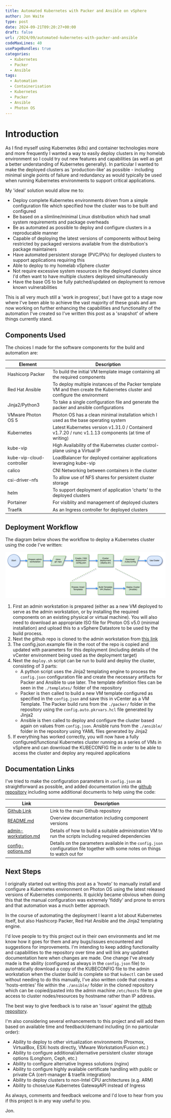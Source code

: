 ```yaml
---
title: Automated Kubernetes with Packer and Ansible on vSphere
author: Jon Waite
type: post
date: 2024-09-21T09:20:27+00:00
draft: false
url: /2024/09/automated-kubernetes-with-packer-and-ansible
codeMaxLines: 40
usePageBundles: true
categories:
  - Kubernetes
  - Packer
  - Ansible
tags:
  - Automation
  - Containerisation
  - Kubernetes
  - Packer
  - Ansible
  - Photon OS
---
```


# Introduction

As I find myself using Kubernetes (k8s) and container technologies more and more frequently I wanted a way to easily deploy clusters in my homelab environment so I could try out new features and capabilities (as well as get a better understanding of Kubernetes generally). In particular I wanted to make the deployed clusters as 'production-like' as possible - including minimal single points of failure and redundancy as would typically be used when running Kubernetes environments to support critical applications.

My 'ideal' solution would allow me to:

- Deploy complete Kubernetes environments driven from a simple configuration file which specified how the cluster was to be built and configured
- Be based on a slimline/minimal Linux distribution which had small system requirements and package overheads
- Be as automated as possible to deploy and configure clusters in a reproducable manner
- Capable of deploying the latest versions of components without being restricted by packaged versions available from the distribution's package maintainers
- Have automated persistent storage (PVC/PVs) for deployed clusters to support applications requiring this
- Able to deploy to my homelab vSphere cluster
- Not require excessive system resources in the deployed clusters since I'd often want to have multiple clusters deployed simultaneously
- Have the base OS to be fully patched/updated on deployment to remove known vulnerabilities

This is all very much still a 'work in progress', but I have got to a stage now where I've been able to achieve the vast majority of these goals and am now working on further enhancing the capabilities and functionality of the automation I've created so I've written this post as a 'snapshot' of where things currently stand.

## Components Used

The choices I made for the software components for the build and automation are:

|Element|Description|
|---|---|
|Hashicorp Packer|To build the initial VM template image containing all the required components|
|Red Hat Ansible|To deploy multiple instances of the Packer template VM and then create the Kubernetes cluster and configure the environment|
|Jinja2/Python3|To take a single configuration file and generate the packer and ansible configurations|
|VMware Photon OS 5|Photon OS has a clean minimal installation which I used as the base operating system|
|Kubernetes|Latest Kubernetes version v1.31.0 / Containerd v1.7.20 / runc v1.1.13 components (at time of writing)|
|kube-vip|High Availability of the Kubernetes cluster control-plane using a Virtual IP|
|kube-vip-cloud-controller|LoadBalancer for deployed container applications leveraging kube-vip|
|calico|CNI Networking between containers in the cluster|
|csi-driver-nfs|To allow use of NFS shares for persistent cluster storage|
|helm|To support deployment of application 'charts' to the deployed clusters|
|Portainer|For visiblity and management of deployed clusters|
|Traefik|As an Ingress controller for deployed clusters|

## Deployment Workflow

The diagram below shows the workflow to deploy a Kubernetes cluster using the code I've written:

![The deployment workflow](photon-k8s-process.png)

1. First an admin workstation is prepared (either as a new VM deployed to serve as the admin workstation, or by installing the required components on an existing physical or virtual machine). You will also need to download an appropriate ISO file for Photon OS v5.0 (minimal installation) and upload this to a vSphere Datastore to be used by the build process.
2. Next the github repo is cloned to the admin workstation from [this link](https://github.com/jondwaite/k8s-photon)
3. The config.json.example file in the root of the repo is copied and updated with parameters for this deployment (including details of the vCenter environment being used as the deployment target)
4. Next the `deploy.sh` script can be run to build and deploy the cluster, consisting of 3 parts:
    - A python script uses the Jinja2 templating engine to process the `config.json` configuration file and create the necessary artifacts for Packer and Ansible to use later. The template definition files can be seen in the `./templates/` folder of the repository
    - Packer is then called to build a new VM template configured as specified in the `config.json` and save this in vCenter as a VM Template. The Packer build runs from the `./packer/` folder in the repository using the `config.auto.pkrvars.hcl` file generated by Jinja2
    - Ansible is then called to deploy and configure the cluster based again on values from `config.json`. Ansible runs from the `./ansible/` folder in the repository using YAML files generated by Jinja2
5. If everything has worked correctly, you will now have a fully configured/functional Kubernetes cluster running as a series of VMs in vSphere and can download the KUBECONFIG file in order to be able to access the cluster and deploy any required applications

## Documentation Links

I've tried to make the configuration parameters in `config.json` as straightforward as possible, and added documentation into the [github repository](https://github.com/jondwaite/k8s-photon) including some additional documents to help using the code:

|Link|Description|
|---|---|
|[Github Link](https://github.com/jondwaite/k8s-photon)|Link to the main Github repository|
|[README.md](https://github.com/jondwaite/k8s-photon/blob/main/README.md)|Overview documentation including component versions|
|[admin-workstation.md](https://github.com/jondwaite/k8s-photon/blob/main/admin-workstation.md)|Details of how to build a suitable administration VM to run the scripts including required dependencies|
|[config-options.md](https://github.com/jondwaite/k8s-photon/blob/main/config-options.md)|Details on the parameters available in the `config.json` configuration file together with some notes on things to watch out for|

## Next Steps

I originally started out writing this post as a 'howto' to manually install and configure a Kubernetes environment on Photon OS using the latest released versions of Kubernetes components. It quickly became obvious when doing this that the manual configuration was extremely 'fiddly' and prone to errors and that automation was a much better approach.

In the course of automating the deployment I learnt a lot about Kubernetes itself, but also Hashicorp Packer, Red Hat Ansible and the Jinja2 templating engine.

I'd love people to try this project out in their own environments and let me know how it goes for them and any bugs/issues encountered and suggestions for improvements. I'm intending to keep adding functionality and capabilities to the repository over time and will link any updated documentation here when changes are made. One change I've already made is the ability (configured as always in the `config.json` file) to automatically download a copy of the KUBECONFIG file to the admin workstation when the cluster build is complete so that `kubectl` can be used without needing to do this manually, I've also written code that creates a 'hosts-entries' file within the `./ansible/` folder in the cloned repository which can be copied/pasted into the admin machine `/etc/hosts` file to give access to cluster nodes/resources by hostname rather than IP address.

The best way to give feedback is to raise an 'issue' against the [github repository](https://github.com/jondwaite/k8s-photon).

I'm also considering several enhancements to this project and will add them based on available time and feedback/demand including (in no particular order):

- Ability to deploy to other virtualization environments (Proxmox, VirtualBox, ESXi hosts directly, VMware Workstation/Fusion etc.)
- Ability to configure additional/alternative persistent cluster storage options (Longhorn, Ceph, etc.)
- Ability to configure alternative Ingress solutions (nginx)
- Ability to configure highly available certificate handling with public or private CA (cert-manager & traefik integration)
- Ability to deploy clusters to non-Intel CPU architectures (e.g. ARM)
- Ability to chose/use Kubernetes GatewayAPI instead of Ingress

As always, comments and feedback welcome and I'd love to hear from you if this project is in any way useful to you.

Jon.
